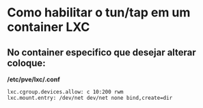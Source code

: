 # Como habilitar o tun/tap em um container LXC


## No container especifico que desejar alterar coloque:
**/etc/pve/lxc/<nnn>.conf**

```
lxc.cgroup.devices.allow: c 10:200 rwm
lxc.mount.entry: /dev/net dev/net none bind,create=dir
```
